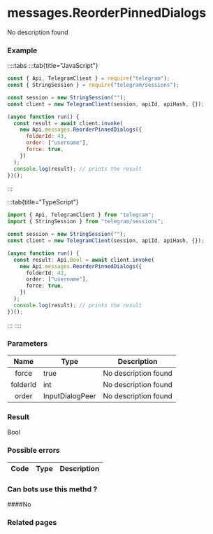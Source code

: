 # messages.ReorderPinnedDialogs

No description found

### [](#example)Example

::::tabs
:::tab{title="JavaScript"}

```js
const { Api, TelegramClient } = require("telegram");
const { StringSession } = require("telegram/sessions");

const session = new StringSession("");
const client = new TelegramClient(session, apiId, apiHash, {});

(async function run() {
  const result = await client.invoke(
    new Api.messages.ReorderPinnedDialogs({
      folderId: 43,
      order: ["username"],
      force: true,
    })
  );
  console.log(result); // prints the result
})();
```

:::

:::tab{title="TypeScript"}

```ts
import { Api, TelegramClient } from "telegram";
import { StringSession } from "telegram/sessions";

const session = new StringSession("");
const client = new TelegramClient(session, apiId, apiHash, {});

(async function run() {
  const result: Api.Bool = await client.invoke(
    new Api.messages.ReorderPinnedDialogs({
      folderId: 43,
      order: ["username"],
      force: true,
    })
  );
  console.log(result); // prints the result
})();
```

:::
::::

### [](#parameters)Parameters

|   Name   | Type            | Description          |
| :------: | --------------- | -------------------- |
|  force   | true            | No description found |
| folderId | int             | No description found |
|  order   | InputDialogPeer | No description found |

### [](#result)Result

Bool

### [](#possible-errors)Possible errors

| Code | Type | Description |
| :--: | ---- | ----------- |

### [](#can-bots-use-this-method)Can bots use this methd ?

####No

### [](#related-pages)Related pages
